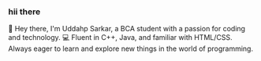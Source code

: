 ### hii there 


👋 Hey there, I'm Uddahp Sarkar, a BCA student with a passion for coding and technology. 💻 Fluent in C++, Java, and familiar with HTML/CSS. Always eager to learn and explore new things in the world of programming.
<!---
uddahpsarkar/uddahpsarkar is a ✨ special ✨ repository because its `README.md` (this file) appears on your GitHub profile.
You can click the Preview link to take a look at your changes.
--->

